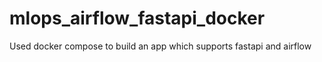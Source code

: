 # mlops_airflow_fastapi_docker
Used docker compose to build an app which supports fastapi and airflow
